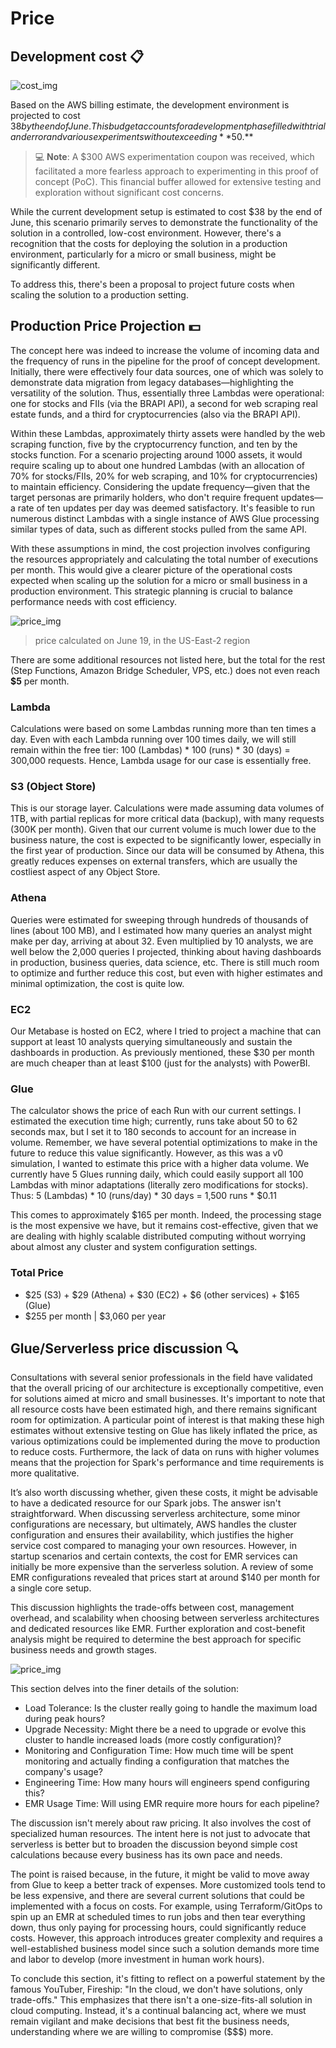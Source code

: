 # Price

## Development cost 📋

![cost_img](../assets/images/cost_01.png)

Based on the AWS billing estimate, the development environment is projected to cost $38 by the end of June. This budget accounts for a development phase filled with trial and error and various experiments without exceeding **$50.**

> 💻 **Note**: A $300 AWS experimentation coupon was received, which facilitated a more fearless approach to experimenting in this proof of concept (PoC). This financial buffer allowed for extensive testing and exploration without significant cost concerns.

While the current development setup is estimated to cost $38 by the end of June, this scenario primarily serves to demonstrate the functionality of the solution in a controlled, low-cost environment. However, there's a recognition that the costs for deploying the solution in a production environment, particularly for a micro or small business, might be significantly different.

To address this, there's been a proposal to project future costs when scaling the solution to a production setting.

## Production Price Projection 💵

The concept here was indeed to increase the volume of incoming data and the frequency of runs in the pipeline for the proof of concept development. Initially, there were effectively four data sources, one of which was solely to demonstrate data migration from legacy databases—highlighting the versatility of the solution. Thus, essentially three Lambdas were operational: one for stocks and FIIs (via the BRAPI API), a second for web scraping real estate funds, and a third for cryptocurrencies (also via the BRAPI API).

Within these Lambdas, approximately thirty assets were handled by the web scraping function, five by the cryptocurrency function, and ten by the stocks function. For a scenario projecting around 1000 assets, it would require scaling up to about one hundred Lambdas (with an allocation of 70% for stocks/FIIs, 20% for web scraping, and 10% for cryptocurrencies) to maintain efficiency. Considering the update frequency—given that the target personas are primarily holders, who don't require frequent updates—a rate of ten updates per day was deemed satisfactory. It's feasible to run numerous distinct Lambdas with a single instance of AWS Glue processing similar types of data, such as different stocks pulled from the same API.

With these assumptions in mind, the cost projection involves configuring the resources appropriately and calculating the total number of executions per month. This would give a clearer picture of the operational costs expected when scaling up the solution for a micro or small business in a production environment. This strategic planning is crucial to balance performance needs with cost efficiency.

![price_img](../assets/images/price_estimation.png)

> price calculated on June 19, in the US-East-2 region


There are some additional resources not listed here, but the total for the rest (Step Functions, Amazon Bridge Scheduler, VPS, etc.) does not even reach **$5** per month.

### Lambda

Calculations were based on some Lambdas running more than ten times a day. Even with each Lambda running over 100 times daily, we will still remain within the free tier:
100 (Lambdas) * 100 (runs) * 30 (days) = 300,000 requests. Hence, Lambda usage for our case is essentially free.

### S3 (Object Store)

This is our storage layer. Calculations were made assuming data volumes of 1TB, with partial replicas for more critical data (backup), with many requests (300K per month). Given that our current volume is much lower due to the business nature, the cost is expected to be significantly lower, especially in the first year of production. Since our data will be consumed by Athena, this greatly reduces expenses on external transfers, which are usually the costliest aspect of any Object Store.

### Athena

Queries were estimated for sweeping through hundreds of thousands of lines (about 100 MB), and I estimated how many queries an analyst might make per day, arriving at about 32. Even multiplied by 10 analysts, we are well below the 2,000 queries I projected, thinking about having dashboards in production, business queries, data science, etc. There is still much room to optimize and further reduce this cost, but even with higher estimates and minimal optimization, the cost is quite low.

### EC2

Our Metabase is hosted on EC2, where I tried to project a machine that can support at least 10 analysts querying simultaneously and sustain the dashboards in production. As previously mentioned, these $30 per month are much cheaper than at least $100 (just for the analysts) with PowerBI.

### Glue

The calculator shows the price of each Run with our current settings. I estimated the execution time high; currently, runs take about 50 to 62 seconds max, but I set it to 180 seconds to account for an increase in volume. Remember, we have several potential optimizations to make in the future to reduce this value significantly. However, as this was a v0 simulation, I wanted to estimate this price with a higher data volume. We currently have 5 Glues running daily, which could easily support all 100 Lambdas with minor adaptations (literally zero modifications for stocks). Thus:
5 (Lambdas) * 10 (runs/day) * 30 days = 1,500 runs * $0.11

This comes to approximately $165 per month. Indeed, the processing stage is the most expensive we have, but it remains cost-effective, given that we are dealing with highly scalable distributed computing without worrying about almost any cluster and system configuration settings.

### Total Price
* $25 (S3) + $29 (Athena) + $30 (EC2) + $6 (other services) + $165 (Glue)
* $255 per month | $3,060 per year

## Glue/Serverless price discussion 🔍

Consultations with several senior professionals in the field have validated that the overall pricing of our architecture is exceptionally competitive, even for solutions aimed at micro and small businesses. It's important to note that all resource costs have been estimated high, and there remains significant room for optimization. A particular point of interest is that making these high estimates without extensive testing on Glue has likely inflated the price, as various optimizations could be implemented during the move to production to reduce costs. Furthermore, the lack of data on runs with higher volumes means that the projection for Spark's performance and time requirements is more qualitative.

It’s also worth discussing whether, given these costs, it might be advisable to have a dedicated resource for our Spark jobs. The answer isn't straightforward. When discussing serverless architecture, some minor configurations are necessary, but ultimately, AWS handles the cluster configuration and ensures their availability, which justifies the higher service cost compared to managing your own resources. However, in startup scenarios and certain contexts, the cost for EMR services can initially be more expensive than the serverless solution. A review of some EMR configurations revealed that prices start at around $140 per month for a single core setup.

This discussion highlights the trade-offs between cost, management overhead, and scalability when choosing between serverless architectures and dedicated resources like EMR. Further exploration and cost-benefit analysis might be required to determine the best approach for specific business needs and growth stages.

![price_img](../assets/images/emr_glue.png)


This section delves into the finer details of the solution:

* Load Tolerance: Is the cluster really going to handle the maximum load during peak hours?
* Upgrade Necessity: Might there be a need to upgrade or evolve this cluster to handle increased loads (more costly configuration)?
* Monitoring and Configuration Time: How much time will be spent monitoring and actually finding a configuration that matches the company's usage?
* Engineering Time: How many hours will engineers spend configuring this?
* EMR Usage Time: Will using EMR require more hours for each pipeline?


The discussion isn't merely about raw pricing. It also involves the cost of specialized human resources. The intent here is not just to advocate that serverless is better but to broaden the discussion beyond simple cost calculations because every business has its own pace and needs.

The point is raised because, in the future, it might be valid to move away from Glue to keep a better track of expenses. More customized tools tend to be less expensive, and there are several current solutions that could be implemented with a focus on costs. For example, using Terraform/GitOps to spin up an EMR at scheduled times to run jobs and then tear everything down, thus only paying for processing hours, could significantly reduce costs. However, this approach introduces greater complexity and requires a well-established business model since such a solution demands more time and labor to develop (more investment in human work hours).

To conclude this section, it's fitting to reflect on a powerful statement by the famous YouTuber, Fireship: "In the cloud, we don't have solutions, only trade-offs." This emphasizes that there isn't a one-size-fits-all solution in cloud computing. Instead, it's a continual balancing act, where we must remain vigilant and make decisions that best fit the business needs, understanding where we are willing to compromise ($$$) more.
